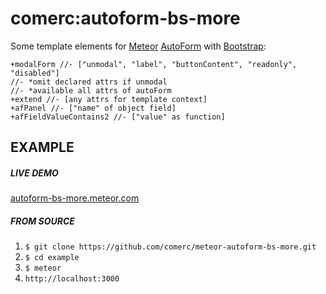 comerc:autoform-bs-more
=======================

Some template elements for [Meteor](https://www.meteor.com/) [AutoForm](https://github.com/aldeed/meteor-autoform/) with [Bootstrap](http://getbootstrap.com/):
```jade
+modalForm //- ["unmodal", "label", "buttonContent", "readonly", "disabled"]
//- *omit declared attrs if unmodal
//- *available all attrs of autoForm
+extend //- [any attrs for template context]
+afPanel //- ["name" of object field]
+afFieldValueContains2 //- ["value" as function]
```
EXAMPLE
-------
##### LIVE DEMO
[autoform-bs-more.meteor.com](http://autoform-bs-more.meteor.com/)

##### FROM SOURCE
1. `$ git clone https://github.com/comerc/meteor-autoform-bs-more.git`
2. `$ cd example`
3. `$ meteor`
4. `http://localhost:3000`
